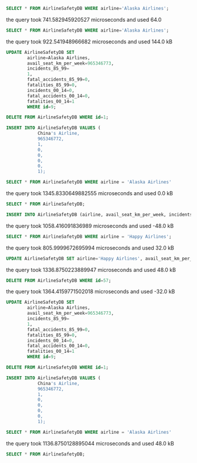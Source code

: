 ```sql
SELECT * FROM AirlineSafetyDB WHERE airline='Alaska Airlines';
```

the query took 741.582945920527 microseconds and used 64.0
```sql
SELECT * FROM AirlineSafetyDB WHERE airline='Alaska Airlines';
```

the query took 922.541948966682 microseconds and used 144.0 kB
```sql
UPDATE AirlineSafetyDB SET 
        airline=Alaska Airlines, 
        avail_seat_km_per_week=965346773,
        incidents_85_99=
        1,
        fatal_accidents_85_99=0, 
        fatalities_85_99=0, 
        incidents_00_14=0, 
        fatal_accidents_00_14=0, 
        fatalities_00_14=1 
        WHERE id=9;
```

```sql
DELETE FROM AirlineSafetyDB WHERE id=1;
```

```sql
INSERT INTO AirlineSafetyDB VALUES (
            China's Airline, 
            965346772,
            1, 
            0, 
            0, 
            0, 
            0, 
            1);
```

```sql
SELECT * FROM AirlineSafetyDB WHERE airline = 'Alaska Airlines'
```

the query took 1345.8330649882555 microseconds and used 0.0 kB
```sql
SELECT * FROM AirlineSafetyDB;
```

```sql
INSERT INTO AirlineSafetyDB (airline, avail_seat_km_per_week, incidents_85_99, fatal_accidents_85_99, fatalities_85_99, incidents_00_14, fatal_accidents_00_14, fatalities_00_14) VALUES ('Happy Airlines', 965346770, 1, 1, 1, 1, 1, 1);
```

the query took 1058.416091836989 microseconds and used -48.0 kB
```sql
SELECT * FROM AirlineSafetyDB WHERE airline = 'Happy Airlines';
```

the query took 805.9999672695994 microseconds and used 32.0 kB
```sql
UPDATE AirlineSafetyDB SET airline='Happy Airlines', avail_seat_km_per_week=965346770, incidents_85_99=0, fatal_accidents_85_99=0, fatalities_85_99=0, incidents_00_14=0, fatal_accidents_00_14=0, fatalities_00_14=0 WHERE id=57;
```

the query took 1336.8750223889947 microseconds and used 48.0 kB
```sql
DELETE FROM AirlineSafetyDB WHERE id=57;
```

the query took 1364.4159771502018 microseconds and used -32.0 kB
```sql
UPDATE AirlineSafetyDB SET 
        airline=Alaska Airlines, 
        avail_seat_km_per_week=965346773,
        incidents_85_99=
        1,
        fatal_accidents_85_99=0, 
        fatalities_85_99=0, 
        incidents_00_14=0, 
        fatal_accidents_00_14=0, 
        fatalities_00_14=1 
        WHERE id=9;
```

```sql
DELETE FROM AirlineSafetyDB WHERE id=1;
```

```sql
INSERT INTO AirlineSafetyDB VALUES (
            China's Airline, 
            965346772,
            1, 
            0, 
            0, 
            0, 
            0, 
            1);
```

```sql
SELECT * FROM AirlineSafetyDB WHERE airline = 'Alaska Airlines'
```

the query took 1136.8750128895044 microseconds and used 48.0 kB
```sql
SELECT * FROM AirlineSafetyDB;
```

